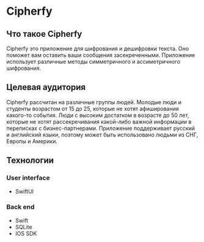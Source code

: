 # Cipherfy
## Что такое Cipherfy
Cipherfy это приложение для шифрования и дешифровки текста. Оно поможет вам оставить ваши сообщения засекреченными. Приложение использует различные методы симметричного и ассиметричного шифрования. 
## Целевая аудитория
Cipherfy рассчитан на различные группы людей. Молодые люди и студенты возрастом от 15 до 25, которые не хотят афиширования какого-то события. Люди с высоким достатком в возрасте до 50 лет, которые не хотят рассекречивания какой-либо важной информации в переписках с бизнес-партнерами. Приложение поддерживает русский и английский языки, поэтому может быть использовано людьми из СНГ, Европы и Америки.
## Технологии
 ### User interface
* SwiftUI
 ### Back end
* Swift
* SQLite
* IOS SDK
  
